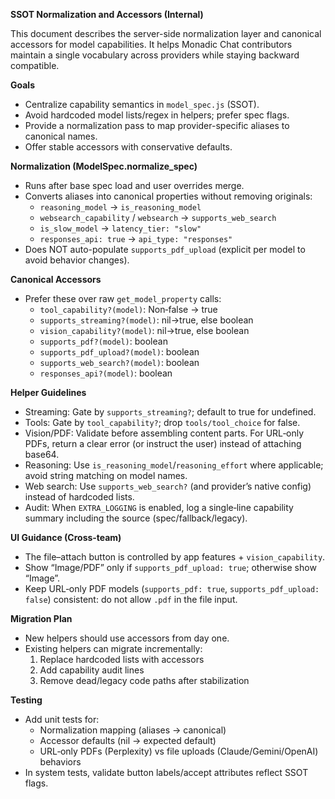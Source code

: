 **SSOT Normalization and Accessors (Internal)**

This document describes the server-side normalization layer and canonical accessors for model capabilities. It helps Monadic Chat contributors maintain a single vocabulary across providers while staying backward compatible.

**Goals**
- Centralize capability semantics in `model_spec.js` (SSOT).
- Avoid hardcoded model lists/regex in helpers; prefer spec flags.
- Provide a normalization pass to map provider-specific aliases to canonical names.
- Offer stable accessors with conservative defaults.

**Normalization (ModelSpec.normalize_spec)**
- Runs after base spec load and user overrides merge.
- Converts aliases into canonical properties without removing originals:
  - `reasoning_model` → `is_reasoning_model`
  - `websearch_capability` / `websearch` → `supports_web_search`
  - `is_slow_model` → `latency_tier: "slow"`
  - `responses_api: true` → `api_type: "responses"`
- Does NOT auto-populate `supports_pdf_upload` (explicit per model to avoid behavior changes).

**Canonical Accessors**
- Prefer these over raw `get_model_property` calls:
  - `tool_capability?(model)`: Non‑false → true
  - `supports_streaming?(model)`: nil→true, else boolean
  - `vision_capability?(model)`: nil→true, else boolean
  - `supports_pdf?(model)`: boolean
  - `supports_pdf_upload?(model)`: boolean
  - `supports_web_search?(model)`: boolean
  - `responses_api?(model)`: boolean

**Helper Guidelines**
- Streaming: Gate by `supports_streaming?`; default to true for undefined.
- Tools: Gate by `tool_capability?`; drop `tools/tool_choice` for false.
- Vision/PDF: Validate before assembling content parts. For URL‑only PDFs, return a clear error (or instruct the user) instead of attaching base64.
- Reasoning: Use `is_reasoning_model`/`reasoning_effort` where applicable; avoid string matching on model names.
- Web search: Use `supports_web_search?` (and provider’s native config) instead of hardcoded lists.
- Audit: When `EXTRA_LOGGING` is enabled, log a single‑line capability summary including the source (spec/fallback/legacy).

**UI Guidance (Cross‑team)**
- The file–attach button is controlled by app features + `vision_capability`.
- Show “Image/PDF” only if `supports_pdf_upload: true`; otherwise show “Image”.
- Keep URL‑only PDF models (`supports_pdf: true`, `supports_pdf_upload: false`) consistent: do not allow `.pdf` in the file input.

**Migration Plan**
- New helpers should use accessors from day one.
- Existing helpers can migrate incrementally:
  1) Replace hardcoded lists with accessors
  2) Add capability audit lines
  3) Remove dead/legacy code paths after stabilization

**Testing**
- Add unit tests for:
  - Normalization mapping (aliases → canonical)
  - Accessor defaults (nil → expected default)
  - URL‑only PDFs (Perplexity) vs file uploads (Claude/Gemini/OpenAI) behaviors
- In system tests, validate button labels/accept attributes reflect SSOT flags.

